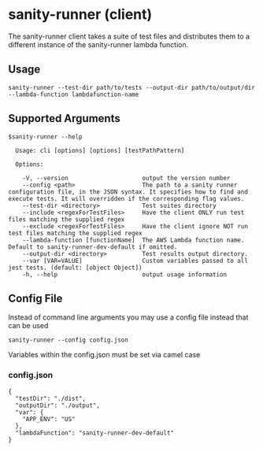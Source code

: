 # sanity-runner (client)

The sanity-runner client takes a suite of test files and distributes them to a different instance of the sanity-runner lambda function.  

## Usage
```
sanity-runner --test-dir path/to/tests --output-dir path/to/output/dir --lambda-function lambdafunction-name
```


## Supported Arguments

```
$sanity-runner --help

  Usage: cli [options] [options] [testPathPattern]

  Options:

    -V, --version                     output the version number
    --config <path>                   The path to a sanity runner configuration file, in the JSON syntax. It specifies how to find and execute tests. It will overridden if the corresponding flag values.
    --test-dir <directory>            Test suites directory
    --include <regexForTestFiles>     Have the client ONLY run test files matching the supplied regex
    --exclude <regexForTestFiles>     Have the client ignore NOT run test files matching the supplied regex
    --lambda-function [functionName]  The AWS Lambda function name. Default to sanity-runner-dev-default if omitted.
    --output-dir <directory>          Test results output directory.
    --var [VAR=VALUE]                 Custom variables passed to all jest tests. (default: [object Object])
    -h, --help                        output usage information
```

## Config File
Instead of command line arguments you may use a config file instead that can be used

```
sanity-runner --config config.json
```

Variables within the config.json must be set via camel case

### config.json
```
{
  "testDir": "./dist",
  "outputDir": "./output",
  "var": {
    "APP_ENV": "US"
  },
  "lambdaFunction": "sanity-runner-dev-default"
}
```
